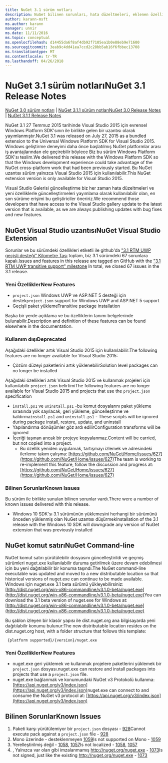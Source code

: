 ```yaml
---
title: NuGet 3.1 sürüm notları
description: NuGet bilinen sorunları, hata düzeltmeleri, eklenen özellikleri ve dcr dahil olmak üzere 3.1 için sürüm notları.
author: karann-msft
ms.author: karann
manager: unnir
ms.date: 11/11/2016
ms.topic: conceptual
ms.openlocfilehash: d14455da6f8af4db92f7105ea1b0e88eb9e71600
ms.sourcegitcommit: 3eab9c4dd41ea7ccd2c28bb5ab16f6fbbec13708
ms.translationtype: MT
ms.contentlocale: tr-TR
ms.lasthandoff: 04/26/2018
---
```

# <a name="nuget-31-release-notes"></a><span data-ttu-id="6836b-103">NuGet 3.1 sürüm notları</span><span class="sxs-lookup"><span data-stu-id="6836b-103">NuGet 3.1 Release Notes</span></span>

<span data-ttu-id="6836b-104">[NuGet 3.0 sürüm notları](../release-notes/nuget-3.0.0.md) | [NuGet 3.1.1 sürüm notları](../release-notes/nuget-3.1.1.md)</span><span class="sxs-lookup"><span data-stu-id="6836b-104">[NuGet 3.0 Release Notes](../release-notes/nuget-3.0.0.md) | [NuGet 3.1.1 Release Notes](../release-notes/nuget-3.1.1.md)</span></span>

<span data-ttu-id="6836b-105">NuGet 3.1 27 Temmuz 2015 tarihinde Visual Studio 2015 için evrensel Windows Platform SDK'sının ile birlikte gelen bir uzantısı olarak yayımlanmıştır.</span><span class="sxs-lookup"><span data-stu-id="6836b-105">NuGet 3.1 was released on July 27, 2015 as a bundled extension to the Universal Windows Platform SDK for Visual Studio 2015.</span></span> <span data-ttu-id="6836b-106">Windows geliştirme deneyimi daha önce başlatılmış NuGet platformlar arası iş avantajlarından ele geçirebilir böylece Biz bu sürüm Windows Platform SDK'sı teslim.</span><span class="sxs-lookup"><span data-stu-id="6836b-106">We delivered this release with the Windows Platform SDK so that the Windows development experience could take advantage of the NuGet cross-platform work that had been previously started.</span></span> <span data-ttu-id="6836b-107">Bu NuGet uzantısı sürüm yalnızca Visual Studio 2015 için kullanılabilir.</span><span class="sxs-lookup"><span data-stu-id="6836b-107">This NuGet extension version is only available for Visual Studio 2015.</span></span>

<span data-ttu-id="6836b-108">Visual Studio Galerisi güncelleştirme biz her zaman hata düzeltmeleri ve yeni özelliklerle güncelleştirmeleri yayımlama olarak kullanılabilir olan, en son sürüme erişimi bu geliştiriciler öneririz.</span><span class="sxs-lookup"><span data-stu-id="6836b-108">We recommend those developers that have access to the Visual Studio gallery update to the latest version that is available, as we are always publishing updates with bug fixes and new features.</span></span>

## <a name="nuget-visual-studio-extension"></a><span data-ttu-id="6836b-109">NuGet Visual Studio uzantısı</span><span class="sxs-lookup"><span data-stu-id="6836b-109">NuGet Visual Studio Extension</span></span>

<span data-ttu-id="6836b-110">Sorunlar ve bu sürümdeki özellikleri etiketli ile github'da ["3.1 RTM UWP geçişli desteği" Kilometre Taşı](https://github.com/NuGet/Home/issues?utf8=%E2%9C%93&q=is%3Aclosed+milestone%3A%223.1+RTM+UWP+transitive+support%22+) toplam, biz 3.1 sürümdeki 67 sorunlara kapalı.</span><span class="sxs-lookup"><span data-stu-id="6836b-110">Issues and features in this release are tagged on GitHub with the ["3.1 RTM UWP transitive support" milestone](https://github.com/NuGet/Home/issues?utf8=%E2%9C%93&q=is%3Aclosed+milestone%3A%223.1+RTM+UWP+transitive+support%22+)  In total, we closed 67 issues in the 3.1 release.</span></span>

### <a name="new-features"></a><span data-ttu-id="6836b-111">Yeni Özellikler</span><span class="sxs-lookup"><span data-stu-id="6836b-111">New Features</span></span>

* <span data-ttu-id="6836b-112">`project.json` Windows UWP ve ASP.NET 5 desteği için destek</span><span class="sxs-lookup"><span data-stu-id="6836b-112">`project.json` support for Windows UWP and ASP.NET 5 support</span></span>
* <span data-ttu-id="6836b-113">Geçişli paket yükleme</span><span class="sxs-lookup"><span data-stu-id="6836b-113">Transitive package installation</span></span>

<span data-ttu-id="6836b-114">Başka bir yerde açıklama ve bu özelliklerin tanımı belgelerinde bulunabilir.</span><span class="sxs-lookup"><span data-stu-id="6836b-114">Description and definition of these features can be found elsewhere in the documentation.</span></span>

### <a name="deprecated"></a><span data-ttu-id="6836b-115">Kullanım dışı</span><span class="sxs-lookup"><span data-stu-id="6836b-115">Deprecated</span></span>

<span data-ttu-id="6836b-116">Aşağıdaki özellikler artık Visual Studio 2015 için kullanılabilir:</span><span class="sxs-lookup"><span data-stu-id="6836b-116">The following features are no longer available for Visual Studio 2015:</span></span>

* <span data-ttu-id="6836b-117">Çözüm düzeyi paketlerini artık yüklenebilir</span><span class="sxs-lookup"><span data-stu-id="6836b-117">Solution level packages can no longer be installed</span></span>

<span data-ttu-id="6836b-118">Aşağıdaki özellikleri artık Visual Studio 2015 ve kullanmak projeleri için kullanılabilir `project.json` belirtimi</span><span class="sxs-lookup"><span data-stu-id="6836b-118">The following features are no longer available for Visual Studio 2015 and projects that use the `project.json` specification</span></span>

* <span data-ttu-id="6836b-119">`install.ps1` ve `uninstall.ps1` -bu komut dosyalarını paket yükleme sırasında yok sayılacak, geri yükleme, güncelleştirme ve kaldırma</span><span class="sxs-lookup"><span data-stu-id="6836b-119">`install.ps1` and `uninstall.ps1` - These scripts will be ignored during package install, restore, update, and uninstall</span></span>
* <span data-ttu-id="6836b-120">Yapılandırma dönüşümler göz ardı edilir</span><span class="sxs-lookup"><span data-stu-id="6836b-120">Configuration transforms will be ignored</span></span>
* <span data-ttu-id="6836b-121">İçeriği taşınan ancak bir projeye kopyalanmaz.</span><span class="sxs-lookup"><span data-stu-id="6836b-121">Content will be carried, but not copied into a project.</span></span>
    * <span data-ttu-id="6836b-122">Bu özellik yeniden uygulamak, tartışmayı izlemek ve adresindeki ilerleme takım çalışma: [https://github.com/NuGet/Home/issues/627](https://github.com/NuGet/Home/issues/627)</span><span class="sxs-lookup"><span data-stu-id="6836b-122">The team is working to re-implement this feature, follow the discussion and progress at: [https://github.com/NuGet/Home/issues/627](https://github.com/NuGet/Home/issues/627)</span></span>


### <a name="known-issues"></a><span data-ttu-id="6836b-123">Bilinen Sorunlar</span><span class="sxs-lookup"><span data-stu-id="6836b-123">Known Issues</span></span>

<span data-ttu-id="6836b-124">Bu sürüm ile birlikte sunulan bilinen sorunlar vardı.</span><span class="sxs-lookup"><span data-stu-id="6836b-124">There were a number of known issues delivered with this release.</span></span>

* <span data-ttu-id="6836b-125">Windows 10 SDK'sı 3.1 sürümünün yüklemesini herhangi bir sürümünü önceden yüklenmiş olan NuGet uzantısı düşürmek</span><span class="sxs-lookup"><span data-stu-id="6836b-125">Installation of the 3.1 release with the Windows 10 SDK will downgrade any version of NuGet extension that was previously installed</span></span>

## <a name="nuget-command-line"></a><span data-ttu-id="6836b-126">NuGet komut satırı</span><span class="sxs-lookup"><span data-stu-id="6836b-126">NuGet Command-line</span></span>

<span data-ttu-id="6836b-127">NuGet komut satırı yürütülebilir dosyasını güncelleştirildi ve geçmiş sürümleri nuget.exe kullanılabilir duruma getirilmek üzere devam edebilmesi için bu yeni dağıtılabilir bir konuma taşındı.</span><span class="sxs-lookup"><span data-stu-id="6836b-127">The NuGet command-line executable was updated and moved to a new distributable location so that historical versions of nuget.exe can continue to be made available.</span></span>  <span data-ttu-id="6836b-128">Windows için nuget.exe 3.1 beta sürümü yükleyebilirsiniz: [http://dist.nuget.org/win-x86-commandline/v3.1.0-beta/nuget.exe](http://dist.nuget.org/win-x86-commandline/v3.1.0-beta/nuget.exe)</span><span class="sxs-lookup"><span data-stu-id="6836b-128">You can download the 3.1 beta version of nuget.exe for Windows at: [http://dist.nuget.org/win-x86-commandline/v3.1.0-beta/nuget.exe](http://dist.nuget.org/win-x86-commandline/v3.1.0-beta/nuget.exe)</span></span>

<span data-ttu-id="6836b-129">Bu şablon izleyen bir klasör yapısı ile dist.nuget.org ana bilgisayarda yeni dağıtılabilir konumu bulunur:</span><span class="sxs-lookup"><span data-stu-id="6836b-129">The new distributable location resides on the dist.nuget.org host, with a folder structure that follows this template:</span></span>

     {platform supported}/{version}/nuget.exe

### <a name="new-features"></a><span data-ttu-id="6836b-130">Yeni Özellikler</span><span class="sxs-lookup"><span data-stu-id="6836b-130">New Features</span></span>

* <span data-ttu-id="6836b-131">nuget.exe geri yüklemek ve kullanmak projelere paketlerini yüklemek bir `project.json` dosyası.</span><span class="sxs-lookup"><span data-stu-id="6836b-131">nuget.exe can restore and install packages into projects that use a `project.json` file.</span></span>
* <span data-ttu-id="6836b-132">nuget.exe bağlanmak ve konumundaki NuGet v3 Protokolü kullanma: [https://api.nuget.org/v3/index.json](https://api.nuget.org/v3/index.json)</span><span class="sxs-lookup"><span data-stu-id="6836b-132">nuget.exe can connect to and consume the NuGet v3 protocol at: [https://api.nuget.org/v3/index.json](https://api.nuget.org/v3/index.json)</span></span>

## <a name="known-issues"></a><span data-ttu-id="6836b-133">Bilinen Sorunlar</span><span class="sxs-lookup"><span data-stu-id="6836b-133">Known Issues</span></span> ##

1.    <span data-ttu-id="6836b-134">Paketi karşı yürütülemiyor bir `project.json` dosyası - [928](https://github.com/NuGet/Home/issues/928)</span><span class="sxs-lookup"><span data-stu-id="6836b-134">Cannot execute pack against a `project.json` file - [928](https://github.com/NuGet/Home/issues/928)</span></span>
2.    <span data-ttu-id="6836b-135">Mono üzerinde - desteklenmeyen [1059](https://github.com/NuGet/Home/issues/1059)</span><span class="sxs-lookup"><span data-stu-id="6836b-135">Is not supported on Mono - [1059](https://github.com/NuGet/Home/issues/1059)</span></span>
3.    <span data-ttu-id="6836b-136">Yerelleştirilmiş değil - [1058](https://github.com/NuGet/Home/issues/1058), [1057](https://github.com/NuGet/Home/issues/1057)</span><span class="sxs-lookup"><span data-stu-id="6836b-136">Is not localized - [1058](https://github.com/NuGet/Home/issues/1058),   [1057](https://github.com/NuGet/Home/issues/1057)</span></span>
4.    <span data-ttu-id="6836b-137">, Yalnızca var olan gibi imzalanmamış http://nuget.org/nuget.exe - [1073](https://github.com/NuGet/Home/issues/1073)</span><span class="sxs-lookup"><span data-stu-id="6836b-137">Is not signed, just like the existing http://nuget.org/nuget.exe - [1073](https://github.com/NuGet/Home/issues/1073)</span></span>
